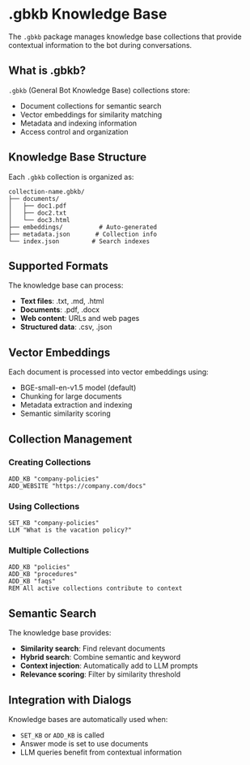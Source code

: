 # .gbkb Knowledge Base

The `.gbkb` package manages knowledge base collections that provide contextual information to the bot during conversations.

## What is .gbkb?

`.gbkb` (General Bot Knowledge Base) collections store:
- Document collections for semantic search
- Vector embeddings for similarity matching
- Metadata and indexing information
- Access control and organization

## Knowledge Base Structure

Each `.gbkb` collection is organized as:

```
collection-name.gbkb/
├── documents/
│   ├── doc1.pdf
│   ├── doc2.txt
│   └── doc3.html
├── embeddings/          # Auto-generated
├── metadata.json       # Collection info
└── index.json         # Search indexes
```

## Supported Formats

The knowledge base can process:
- **Text files**: .txt, .md, .html
- **Documents**: .pdf, .docx
- **Web content**: URLs and web pages
- **Structured data**: .csv, .json

## Vector Embeddings

Each document is processed into vector embeddings using:
- BGE-small-en-v1.5 model (default)
- Chunking for large documents
- Metadata extraction and indexing
- Semantic similarity scoring

## Collection Management

### Creating Collections
```basic
ADD_KB "company-policies"
ADD_WEBSITE "https://company.com/docs"
```

### Using Collections
```basic
SET_KB "company-policies"
LLM "What is the vacation policy?"
```

### Multiple Collections
```basic
ADD_KB "policies"
ADD_KB "procedures"
ADD_KB "faqs"
REM All active collections contribute to context
```

## Semantic Search

The knowledge base provides:
- **Similarity search**: Find relevant documents
- **Hybrid search**: Combine semantic and keyword
- **Context injection**: Automatically add to LLM prompts
- **Relevance scoring**: Filter by similarity threshold

## Integration with Dialogs

Knowledge bases are automatically used when:
- `SET_KB` or `ADD_KB` is called
- Answer mode is set to use documents
- LLM queries benefit from contextual information
